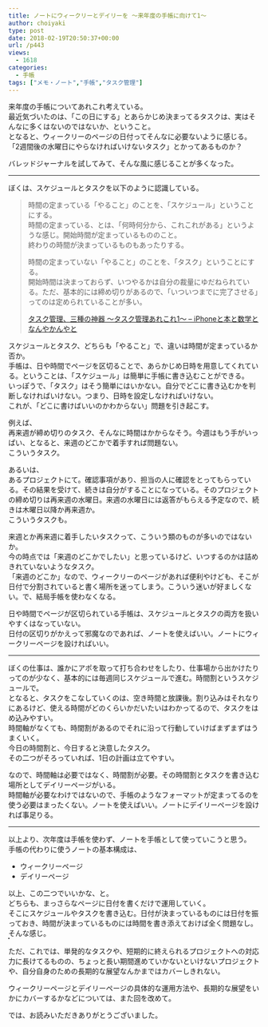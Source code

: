 ```yaml
---
title: ノートにウィークリーとデイリーを 〜来年度の手帳に向けて1〜
author: choiyaki
type: post
date: 2018-02-19T20:50:37+00:00
url: /p443
views:
  - 1618
categories:
  - 手帳
tags: ["メモ・ノート","手帳","タスク管理"]
---
```

来年度の手帳についてあれこれ考えている。  
最近気づいたのは、「この日にする」とあらかじめ決まってるタスクは、実はそんなに多くはないのではないか、ということ。  
となると、ウィークリーのページの日付ってそんなに必要ないように感じる。  
「2週間後の水曜日にやらなければいけないタスク」とかってあるものか？

バレッドジャーナルを試してみて、そんな風に感じることが多くなった。

* * *

ぼくは、スケジュールとタスクを以下のように認識している。

> 時間の定まっている「やること」のことを、「スケジュール」ということにする。  
> 時間の定まっている、とは、「何時何分から、これこれがある」というような感じ。開始時間が定まっているもののこと。  
> 終わりの時間が決まっているものもあったりする。
> 
> 時間の定まっていない「やること」のことを、「タスク」ということにする。  
> 開始時間は決まっておらず、いつやるかは自分の裁量にゆだねられている。ただ、基本的には締め切りがあるので、「いついつまでに完了させる」ってのは定められていることが多い。
> 
> [タスク管理、三種の神器 〜タスク管理あれこれ1〜 – iPhoneと本と数学となんやかんやと][1] 

スケジュールとタスク、どちらも「やること」で、違いは時間が定まっているか否か。  
手帳は、日や時間でページを区切ることで、あらかじめ日時を用意してくれている。ということは、「スケジュール」は簡単に手帳に書き込むことができる。  
いっぽうで、「タスク」はそう簡単にはいかない。自分でどこに書き込むかを判断しなければいけない。つまり、日時を設定しなければいけない。  
これが、「どこに書けばいいのかわからない」問題を引き起こす。

例えば、  
再来週が締め切りのタスク、そんなに時間はかからなそう。今週はもう手がいっぱい、となると、来週のどこかで着手すれば問題ない。  
こういうタスク。

あるいは、  
あるプロジェクトにて。確認事項があり、担当の人に確認をとってもらっている。その結果を受けて、続きは自分がすることになっている。そのプロジェクトの締め切りは再来週の水曜日。来週の水曜日には返答がもらえる予定なので、続きは木曜日以降か再来週か。  
こういうタスクも。

来週とか再来週に着手したいタスクって、こういう類のものが多いのではないか。  
今の時点では「来週のどこかでしたい」と思っているけど、いつするのかは詰めきれていないようなタスク。  
「来週のどこか」なので、ウィークリーのページがあれば便利やけども、そこが日付で分割されていると書く場所を迷ってしまう。こういう迷いが好ましくない。で、結局手帳を使わなくなる。

日や時間でページが区切られている手帳は、スケジュールとタスクの両方を扱いやすくはなっていない。  
日付の区切りがかえって邪魔なのであれば、ノートを使えばいい。ノートにウィークリーページを設ければいい。

* * *

ぼくの仕事は、誰かにアポを取って打ち合わせをしたり、仕事場から出かけたりってのが少なく、基本的には毎週同じスケジュールで進む。時間割というスケジュールで。  
となると、タスクをこなしていくのは、空き時間と放課後。割り込みはそれなりにあるけど、使える時間がどのくらいかだいたいはわかってるので、タスクをはめ込みやすい。  
時間軸がなくても、時間割があるのでそれに沿って行動していけばまずまずはうまくいく。  
今日の時間割と、今日すると決意したタスク。  
その二つがそろっていれば、1日の計画は立てやすい。

なので、時間軸は必要ではなく、時間割が必要。その時間割とタスクを書き込む場所としてデイリーページがいる。  
時間軸が必要なわけではないので、手帳のようなフォーマットが定まってるのを使う必要はまったくない。ノートを使えばいい。ノートにデイリーページを設ければ事足りる。

* * *

以上より、次年度は手帳を使わず、ノートを手帳として使っていこうと思う。  
手帳の代わりに使うノートの基本構成は、

  * ウィークリーページ
  * デイリーページ

以上、この二つでいいかな、と。  
どちらも、まっさらなページに日付を書くだけで運用していく。  
そこにスケジュールやタスクを書き込む。日付が決まっているものには日付を振っておき、時間が決まっているものには時間を書き添えておけば全く問題なし。そんな感じ。  
<a href="https://www.flickr.com/photos/57988299@N08/40320892252" target="_blank" rel="nofollow"><img src="https://i2.wp.com/farm5.static.flickr.com/4676/40320892252_4553300016.jpg?w=660" alt="" title="IMG_1053 by choiyaki, on Flickr" style="border: 1px solid black;" data-recalc-dims="1" /></a>

ただ、これでは、単発的なタスクや、短期的に終えられるプロジェクトへの対応力に長けてるものの、ちょっと長い期間進めていかないといけないプロジェクトや、自分自身のための長期的な展望なんかまではカバーしきれない。

ウィークリーページとデイリーページの具体的な運用方法や、長期的な展望をいかにカバーするかなどについては、また回を改めて。

では、お読みいただきありがとうございました。

 [1]: https://choiyaki.com/?p=347